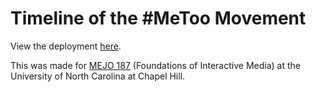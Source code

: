 # Timeline of the #MeToo Movement

View the deployment [here](https://ceciliallee.github.io/project4/).

This was made for [MEJO 187](https://mejo187.com) (Foundations of Interactive Media) at the University of North Carolina at Chapel Hill. 
